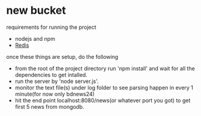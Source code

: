 # new bucket

requirements for running the project

  - nodejs and npm
  - [Redis](https://redis.io/download)

once these things are setup, do the following

  - from the root of the project directory run 'npm install' and wait for all the dependencies to get intalled.
  - run the server by 'node server.js'.
  - monitor the text file(s) under log folder to see parsing happen in every 1 minute(for now only bdnews24)
  - hit the end point localhost:8080/news(or whatever port you got) to get first 5 news from mongodb.